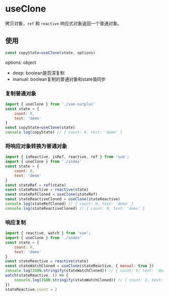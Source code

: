 
# useClone

拷贝对象，`ref` 和 `reactive` 响应式对象返回一个普通对象。

<script setup>
  import DemoContainer from '../../.vitepress/theme/components/DemoContainer.vue'
</script>

<DemoContainer />

## 使用

```js
const copyState=useClone(state, options)
```

options: object

- deep: boolean是否深复制
- manual: boolean复制的普通对象和state值同步

### 复制普通对象

```js
import { useClone } from './vue-surplus'
const state = {
    count: 0,
    text: 'demo'
}
const copyState=useClone(state)
console.log(copyState) // { count: 0, text: 'demo' }


```

### 将响应对象转换为普通对象

```js
import { isReactive, isRef, reactive, ref } from 'vue';
import { useClone } from './index'
const state = {
    count: 0,
    text: 'demo'
}
const stateRef = ref(state)
const stateReactive = reactive(state)
const stateRefCloned = useClone(stateRef)
const stateReactiveCloned = useClone(stateReactive)
console.log(stateRefCloned) // { count: 0, text: 'demo' }
console.log(stateReactiveCloned) // { count: 0, text: 'demo' }
```

### 响应复制

```js
import { reactive, watch } from 'vue';
import { useClone } from './index'
const state = {
    count: 0,
    text: 'demo'
}
const stateReactive = reactive(state)
const stateWatchCloned = useClone(stateReactive, { manual: true })
console.log(JSON.stringify(stateWatchCloned)) // { count: 0, text: 'demo' }
watch(stateReactive, () => {
    console.log(JSON.stringify(stateWatchCloned)) // { count: 2, text: 'demo' }
})
stateReactive.count = 2
```
